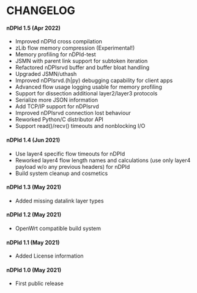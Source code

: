 # CHANGELOG

#### nDPId 1.5 (Apr 2022)

 - Improved nDPId cross compilation
 - zLib flow memory compression (Experimental!)
 - Memory profiling for nDPId-test
 - JSMN with parent link support for subtoken iteration
 - Refactored nDPIsrvd buffer and buffer bloat handling
 - Upgraded JSMN/uthash
 - Improved nDPIsrvd.(h|py) debugging capability for client apps
 - Advanced flow usage logging usable for memory profiling
 - Support for dissection additional layer2/layer3 protocols
 - Serialize more JSON information
 - Add TCP/IP support for nDPIsrvd
 - Improved nDPIsrvd connection lost behaviour
 - Reworked Python/C distributor API
 - Support read()/recv() timeouts and nonblocking I/O


#### nDPId 1.4 (Jun 2021)

 - Use layer4 specific flow timeouts for nDPId
 - Reworked layer4 flow length names and calculations (use only layer4 payload w/o any previous headers) for nDPId
 - Build system cleanup and cosmetics


#### nDPId 1.3 (May 2021)

 - Added missing datalink layer types


#### nDPId 1.2 (May 2021)

 - OpenWrt compatible build system


#### nDPId 1.1 (May 2021)

 - Added License information


#### nDPId 1.0 (May 2021)

 - First public release
